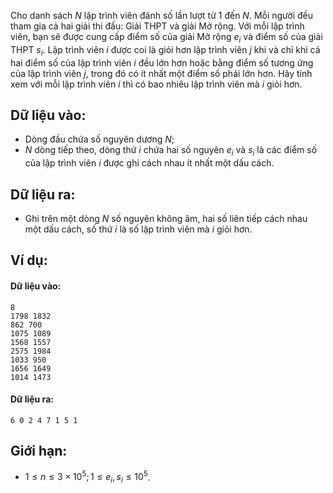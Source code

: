 Cho danh sách $N$ lập trình viên đánh số lần lượt từ $1$ đến $N$. Mỗi người đều tham gia cả hai giải thi đấu: Giải THPT và giải Mở rộng. Với mỗi lập trình viên, bạn sẽ được cung cấp điểm số của giải Mở rộng $e_i$ và điểm số của giải THPT $s_i$. Lập trình viên $i$ được coi là giỏi hơn lập trình viên $j$ khi và chỉ khi cả hai điểm số của lập trình viên $i$ đều lớn hơn hoặc bằng điểm số tương ứng của lập trình viên $j$, trong đó có ít nhất một điểm số phải lớn hơn. Hãy tính xem với mỗi lập trình viên $i$ thì có bao nhiêu lập trình viên mà $i$ giỏi hơn.

## Dữ liệu vào:
- Dòng đầu chứa số nguyên dương $N$;
- $N$ dòng tiếp theo, dòng thứ $i$ chứa hai số nguyên $e_i$ và $s_i$ là các điểm số của lập trình viên $i$ được ghi cách nhau ít nhất một dấu cách.

## Dữ liệu ra:
- Ghi trên một dòng $N$ số nguyên không âm, hai số liên tiếp cách nhau một dấu cách, số thứ $i$ là số lập trình viên mà $i$ giỏi hơn.

## Ví dụ:
#### Dữ liệu vào:
```
8
1798 1832
862 700
1075 1089
1568 1557
2575 1984
1033 950
1656 1649
1014 1473
```

#### Dữ liệu ra:
```
6 0 2 4 7 1 5 1
```

## Giới hạn:
- $1 ≤ n ≤ 3×10^5; 1 ≤ e_i, s_i ≤ 10^5$.